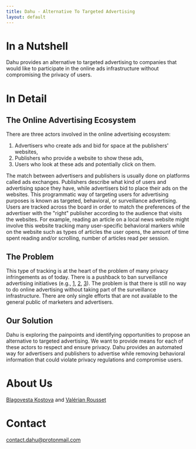 ```yaml
---
title: Dahu - Alternative To Targeted Advertising 
layout: default
---
```


# In a Nutshell

Dahu provides an alternative to targeted advertising to companies that would like to participate in the online ads infrastructure without compromising the privacy of users.

# In Detail

## The Online Advertising Ecosystem

There are three actors involved in the online advertising ecosystem:
1. Advertisers who create ads and bid for space at the publishers' websites,
2. Publishers who provide a website to show these ads,
3. Users who look at these ads and potentially click on them.

The match between advertisers and publishers is usually done on platforms called ads exchanges. Publishers describe what kind of users and advertising space they have, while advertisers bid to place their ads on the websites. This programmatic way of targeting users for advertising purposes is known as targeted, behavioral, or surveillance advertising. Users are tracked across the board in order to match the preferences of the advertiser with the "right" publisher according to the audience that visits the websites. For example, reading an article on a local news website might involve this website tracking many user-specific behavioral markers while on the website such as types of articles the user opens, the amount of time spent reading and/or scrolling, number of articles read per session.

## The Problem
This type of tracking is at the heart of the problem of many privacy infringements as of today. There is a pushback to ban surveillance advertising initiatives (e.g., [1](https://www.bansurveillanceadvertising.com), [2](https://consumerfed.org/surveillance-advertising-factsheets/), [3](https://qz.com/1997873/apples-idfa-privacy-update-threatens-to-upend-the-ad-industry/)). The problem is that there is still no way to do online advertising without taking part of the surveillance infrastructure. There are only single efforts that are not available to the general public of marketers and advertisers.

## Our Solution

Dahu is exploring the painpoints and identifying opportunities to propose an alternative to targeted advertising. We want to provide means for each of these actors to respect and ensure privacy. Dahu provides an automated way for advertisers and publishers to advertise while removing behavioral information that could violate privacy regulations and compromise users.


# About Us 

[Blagovesta Kostova](https://betty.github.io) and [Valérian Rousset](https://www.linkedin.com/in/valerianrousset/)

# Contact

<a href="mailto:contact.dahu@protonmail.com">contact.dahu@protonmail.com</a>

